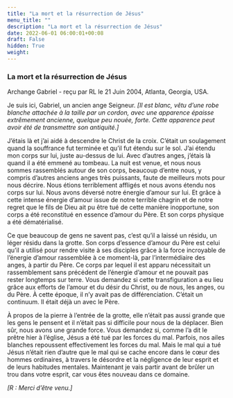 ```yaml
---
title: "La mort et la résurrection de Jésus"
menu_title: ""
description: "La mort et la résurrection de Jésus"
date: 2022-06-01 06:00:01+00:08
draft: False
hidden: True
weight:
---
```

### La mort et la résurrection de Jésus

Archange Gabriel - reçu par RL le 21 Juin 2004, Atlanta, Georgia, USA.

Je suis ici, Gabriel, un ancien ange Seigneur. *[Il est blanc, vêtu d’une robe blanche attachée à la taille par un cordon, avec une apparence épaisse extrêmement ancienne, quelque peu nouée, forte. Cette apparence peut avoir été de transmettre son antiquité.]*

J’étais là et j’ai aidé à descendre le Christ de la croix. C’était un soulagement quand la souffrance fut terminée et qu’il fut étendu sur le sol. J’ai étendu mon corps sur lui, juste au-dessus de lui. Avec d’autres anges, j’étais là quand il a été emmené au tombeau. La nuit est venue, et nous nous sommes rassemblés autour de son corps, beaucoup d’entre nous, y compris d’autres anciens anges très puissants, faute de meilleurs mots pour nous décrire. Nous étions terriblement affligés et nous avons étendu nos corps sur lui. Nous avons déversé notre énergie d’amour sur lui. Et grâce à cette intense énergie d’amour issue de notre terrible chagrin et de notre regret que le fils de Dieu ait pu être tué de cette manière inopportune, son corps a été reconstitué en essence d’amour du Père. Et son corps physique a été dématérialisé.

Ce que beaucoup de gens ne savent pas, c’est qu’il a laissé un résidu, un léger résidu dans la grotte. Son corps d’essence d’amour du Père est celui qu’il a utilisé pour rendre visite à ses disciples grâce à la force incroyable de l’énergie d’amour rassemblée à ce moment-là, par l’intermédiaire des anges, à partir du Père. Ce corps par lequel il est apparu nécessitait un rassemblement sans précédent de l’énergie d’amour et ne pouvait pas rester longtemps sur terre. Vous demandez si cette transfiguration a eu lieu grâce aux efforts de l’amour et du désir du Christ, ou de nous, les anges, ou du Père. À cette époque, il n’y avait pas de différenciation. C’était un continuum. Il était déjà un avec le Père.

À propos de la pierre à l’entrée de la grotte, elle n’était pas aussi grande que les gens le pensent et il n’était pas si difficile pour nous de la déplacer. Bien sûr, nous avons une grande force. Vous demandez si, comme l’a dit le prêtre hier à l’église, Jésus a été tué par les forces du mal. Parfois, nos ailes blanches repoussent effectivement les forces du mal. Mais le mal qui a tué Jésus n’était rien d’autre que le mal qui se cache encore dans le cœur des hommes ordinaires, à travers le désordre et la négligence de leur esprit et de leurs habitudes mentales. Maintenant je vais partir avant de brûler un trou dans votre esprit, car vous êtes nouveau dans ce domaine.

*[R : Merci d’être venu.]*